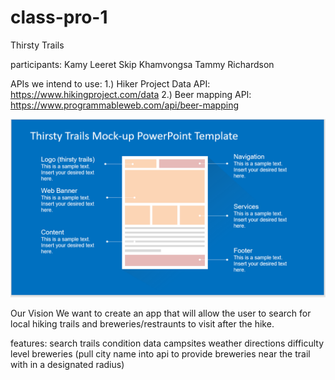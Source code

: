 # class-pro-1

Thirsty Trails

participants:
Kamy Leeret
Skip Khamvongsa
Tammy Richardson

APIs we intend to use:
1.) Hiker Project Data API: https://www.hikingproject.com/data
2.) Beer mapping API: https://www.programmableweb.com/api/beer-mapping

![](assets/images/Picture1.png)

Our Vision
We want to create an app that will allow the user to search for local hiking trails and breweries/restraunts to visit after the hike. 

features:
search trails
condition data
campsites
weather
directions
difficulty level
breweries 
(pull city name into api to provide breweries near the trail 
with in a designated radius)
